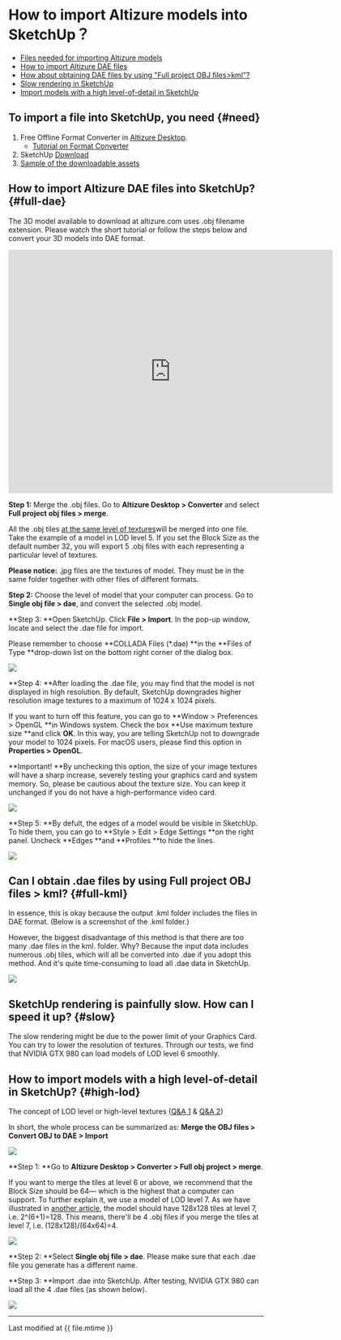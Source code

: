 # How to import Altizure models into SketchUp？

* [Files needed for importing Altizure models](#need)
* [How to import Altizure DAE files](#full-dae)
* [How about obtaining DAE files by using "Full project OBJ files&gt;kml"?](#full-kml)
* [Slow rendering in SketchUp](#slow)
* [Import models with a high level-of-detail in SketchUp](#high-lod)

## To import a file into SketchUp, you need {#need}

1. Free Offline Format Converter in [Altizure Desktop](https://www.altizure.com/desktop). 
   * [Tutorial on Format Converter](offline-format-converter.md)
2. SketchUp [Download](https://www.sketchup.com/)
3. [Sample of the downloadable assets](downloadable-assets.md#sample)


## How to import Altizure DAE files into SketchUp? {#full-dae}

The 3D model available to download at altizure.com uses .obj filename extension. Please watch the short tutorial or follow the steps below and convert your 3D models into DAE format.

<iframe width="640" height="480" src="https://www.youtube.com/embed/o_fMb_EaNAg" frameborder="0" allow="autoplay; encrypted-media" allowfullscreen></iframe>

**Step 1:** Merge the .obj files. Go to **Altizure Desktop &gt; Converter** and select **Full project obj files &gt; merge**.

All the .obj tiles [at the same level of textures](https://site.altizure.com/support/articles/download_assets?lang=en)will be merged into one file. Take the example of a model in LOD level 5. If you set the Block Size as the default number 32, you will export 5 .obj files with each representing a particular level of textures.


**Please notice:** .jpg files are the textures of model. They must be in the same folder together with other files of different formats.

**Step 2:** Choose the level of model that your computer can process. Go to **Single obj file &gt; dae**, and convert the selected .obj model.

**Step 3: **Open SketchUp. Click **File &gt; Import**. In the pop-up window, locate and select the .dae file for import.

Please remember to choose **COLLADA Files \(\*.dae\) **in the **Files of Type **drop-down list on the bottom right corner of the dialog box.

![](../assets/sketchup-Import.png)

**Step 4: **After loading the .dae file, you may find that the model is not displayed in high resolution. By default, SketchUp downgrades higher resolution image textures to a maximum of 1024 x 1024 pixels.

If you want to turn off this feature, you can go to **Window &gt; Preferences &gt; OpenGL **in Windows system. Check the box **Use maximum texture size **and click **OK**. In this way, you are telling SketchUp not to downgrade your model to 1024 pixels. For macOS users, please find this option in **Properties &gt; OpenGL**.

**Important! **By unchecking this option, the size of your image textures will have a sharp increase, severely testing your graphics card and system memory. So, please be cautious about the texture size. You can keep it unchanged if you do not have a high-performance video card.

![](../assets/sketchup-Use-Max-Tex-Size.png)

**Step 5: **By defult, the edges of a model would be visible in SketchUp. To hide them, you can go to **Style &gt; Edit &gt; Edge Settings **on the right panel. Uncheck **Edges **and **Profiles **to hide the lines.

![](../assets/sketchup-withEdgeSetting.png)

## Can I obtain .dae files by using Full project OBJ files &gt; kml? {#full-kml}

In essence, this is okay because the output .kml folder includes the files in DAE format. \(Below is a screenshot of the .kml folder.\)

However, the biggest disadvantage of this method is that there are too many .dae files in the kml. folder. Why? Because the input data includes numerous .obj tiles, which will all be converted into .dae if you adopt this method. And it's quite time-consuming to load all .dae data in SketchUp.

![](../assets/sketchup-kml-folder-small.png)

## SketchUp rendering is painfully slow. How can I speed it up? {#slow}

The slow rendering might be due to the power limit of your Graphics Card. You can try to lower the resolution of textures. Through our tests, we find that NVIDIA GTX 980 can load models of LOD level 6 smoothly.

## How to import models with a high level-of-detail in SketchUp? {#high-lod}


The concept of LOD level or high-level textures ([Q&A 1](downloadable-assets.md#lots) & [Q&A 2](downloadable-assets.md#lod))


In short, the whole process can be summarized as: **Merge the OBJ files &gt; Convert OBJ to DAE &gt; Import**

![](../assets/sketchup-7-Levels.png)

**Step 1: **Go to **Altizure Desktop &gt; Converter &gt; Full obj project &gt; merge**.


If you want to merge the tiles at level 6 or above, we recommend that the Block Size should be 64— which is the highest that a computer can support. To further explain it, we use a model of LOD level 7. As we have illustrated in [another article](https://site.altizure.com/support/articles/format_conversion#biggest), the model should have 128x128 tiles at level 7, i.e. 2^\(6+1\)=128. This means, there'll be 4 .obj files if you merge the tiles at level 7, i.e. \(128x128\)/\(64x64\)=4.


![](../assets/sketchup-64Merge-L7-long.png)

**Step 2: **Select **Single obj file &gt; dae**. Please make sure that each .dae file you generate has a different name.

**Step 3: **Import .dae into SketchUp. After testing, NVIDIA GTX 980 can load all the 4 .dae files \(as shown below\).

![](../assets/sketchup-4DAE.png)

---

Last modified at {{ file.mtime }}
